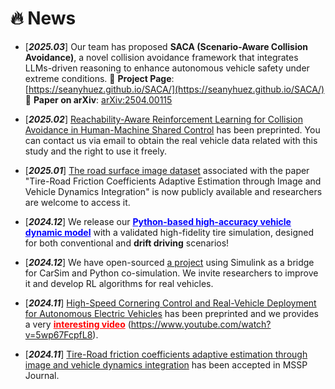 # 🔥 News
- [***2025.03***] Our team has proposed **SACA (Scenario-Aware Collision Avoidance)**, a novel collision avoidance framework that integrates LLMs-driven reasoning to enhance autonomous vehicle safety under extreme conditions.
    🔗 **Project Page**: [https://seanyhuez.github.io/SACA/](https://seanyhuez.github.io/SACA/)
    📄 **Paper on arXiv**: [arXiv:2504.00115](https://arxiv.org/abs/2504.00115)
- [***2025.02***] [Reachability-Aware Reinforcement Learning for Collision Avoidance in Human-Machine Shared Control](https://arxiv.org/pdf/2502.10610) has been preprinted. You can contact us via email to obtain the real vehicle data related with this study and the right to use it freely.
- [***2025.01***] [The road surface image dataset](https://github.com/sean-shiyuez/Extreme-Road-Image-Dataset) associated with the paper "Tire-Road Friction Coefficients Adaptive Estimation through Image and Vehicle Dynamics Integration" is now publicly available and researchers are welcome to access it.
- [***2024.12***] We release our 
<a href="https://github.com/sean-shiyuez/High-Accuracy-Vehicle-Dynamic-Model" style="color: blue;"><b>Python-based high-accuracy vehicle dynamic model</b></a> 
  with a validated high-fidelity tire simulation, designed for both conventional and <b>drift driving</b> scenarios!

- [***2024.12***] We have open-sourced [a project](https://github.com/sean-shiyuez/Carsim_python_RL) using Simulink as a bridge for CarSim and Python co-simulation. We invite researchers to improve it and develop RL algorithms for real vehicles.
- [***2024.11***] [High-Speed Cornering Control and Real-Vehicle Deployment for Autonomous Electric Vehicles](https://arxiv.org/abs/2411.11762) has been preprinted and we provides a very <a href="https://www.youtube.com/watch?v=5wp67FcpfL8" style="color: red;"><b>interesting video</b></a> (https://www.youtube.com/watch?v=5wp67FcpfL8).
- [***2024.11***] [Tire-Road friction coefficients adaptive estimation through image and vehicle dynamics integration](https://drive.google.com/file/d/1zTifikSaW06fIksXDjQr9h7dws8O3gsA/view?usp=share_link) has been accepted in MSSP Journal.

